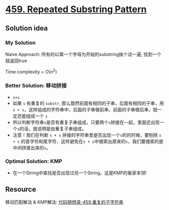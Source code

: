 # [459. Repeated Substring Pattern](https://leetcode.com/problems/repeated-substring-pattern/)

## Solution idea

### My Solution
Naive Approach: 所有的以第一个字母为开始的substring挨个试一遍, 找到一个就返回true

Time complexity = $O(n^2)$

### Better Solution: 移动拼接
* `s+s`
* 如果 `s` 有重复的 `substr`, 那么既然前面有相同的子串，后面有相同的子串，用 `s + s`，这样组成的字符串中，后面的子串做前串，前面的子串做后串，就一定还能组成一个 `s`
* 所以判断字符串`s`是否有重复子串组成，只要两个`s`拼接在一起，里面还出现一个`s`的话，就说明是由重复子串组成。
* 注意！我们在判断 `s + s` 拼接的字符串里是否出现一个`s`的的时候，要刨除 `s + s` 的首字符和尾字符，这样避免在`s + s`中搜索出原来的`s`，我们要搜索的是中间拼接出来的`s`。

### Optimal Solution: KMP
* 在一个String中查找是否出现过另一个String，这是KMP的看家本领!

## Resource
移动匹配解法 & KMP解法: [代码随想录-459.重复的子字符串](https://github.com/youngyangyang04/leetcode-master/blob/master/problems/0459.%E9%87%8D%E5%A4%8D%E7%9A%84%E5%AD%90%E5%AD%97%E7%AC%A6%E4%B8%B2.md)